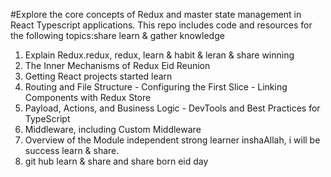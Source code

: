 #Explore the core concepts of Redux and master state management in React Typescript applications. This repo includes code and resources for the following topics:share learn & gather knowledge

1. Explain Redux.redux, redux, learn & habit & leran & share winning
2. The Inner Mechanisms of Redux Eid Reunion
3. Getting React projects started learn
4. Routing and File Structure - Configuring the First Slice - Linking Components with Redux Store
5. Payload, Actions, and Business Logic - DevTools and Best Practices for TypeScript
6. Middleware, including Custom Middleware
7. Overview of the Module independent strong learner inshaAllah, i will be success learn & share.
8. git hub learn & share and share born eid day
